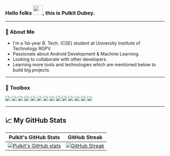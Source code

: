 ### Hello folks <img src="https://raw.githubusercontent.com/MartinHeinz/MartinHeinz/master/wave.gif" width="30px">, this is Pulkit Dubey.

---

### 🚀 About Me
- I'm a 1st-year B. Tech. (CSE) student at University Institute of Technology RGPV.
- Passionate about Android Development & Machine Learning.
- Looking to collaborate with other developers. 
- Learning more tools and technologies which are mentioned below to build big projects.

---

### 🧰 Toolbox
![](https://img.shields.io/badge/HTML5-E34F26?style=for-the-badge&logo=html5&logoColor=white)
![](https://img.shields.io/badge/CSS3-1572B6?style=for-the-badge&logo=css3&logoColor=white)
![](https://img.shields.io/badge/JavaScript-F7DF1E?style=for-the-badge&logo=javascript&logoColor=black)
![](https://img.shields.io/badge/Java-4BC0F4?style=for-the-badge&logo=java&logoColor=black)
![](https://img.shields.io/badge/Kotlin-A4C639?style=for-the-badge&logo=kotlin&logoColor=black)
![](https://img.shields.io/badge/CPP-7AB5CF?style=for-the-badge&logo=cplusplus&logoColor=white)
![](https://img.shields.io/badge/Python-FFD43B?style=for-the-badge&logo=python&logoColor=306998)
![](https://img.shields.io/badge/Firebase-fafafa?style=for-the-badge&logo=firebase&logoColor=FFA611)
![](https://img.shields.io/badge/Android-3DDC84?style=for-the-badge&logo=android&logoColor=black)
![](https://img.shields.io/badge/Windows-0078D6?style=for-the-badge&logo=windows&logoColor=white)
![](https://img.shields.io/badge/Git-3E2C00?style=for-the-badge&logo=git&logoColor=F1502F)
![](https://img.shields.io/badge/GitHub-fafafa?style=for-the-badge&logo=github&logoColor=4078c0)
![](https://img.shields.io/badge/Markdown-000000?style=for-the-badge&logo=markdown&logoColor=white)
![](https://img.shields.io/badge/Unity-FFD43B?style=for-the-badge&logo=unity&logoColor=306998)

---
  
## &#x1f4c8; My GitHub Stats
| Pulkit's GitHub Stats | GitHub Streak |
| --- | --- |
[![Pulkit's GitHub stats](https://github-readme-stats.vercel.app/api?username=Pulkiteleven&show_icons=true)](https://github.com/Pulkiteleven) | [![GitHub Streak](https://github-readme-streak-stats.herokuapp.com?user=Pulkiteleven)](https://github.com/Pulkiteleven) |
